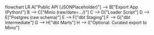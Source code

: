 flowchart LR
    A["Public API (JSONPlaceholder)"] --> B["Export App (Python)"]
    B --> C["Minio (raw/date=.../)"]
    C --> D["Loader Script"]
    D --> E["Postgres (raw schema)"]
    E --> F["dbt Staging"]
    F --> G["dbt Intermediate"]
    G --> H["dbt Marts"]
    H --> I["Optional: Curated export to Minio"]